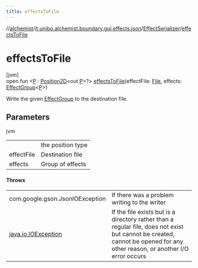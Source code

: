```yaml
---
title: effectsToFile
---
```

//[alchemist](../../../index.html)/[it.unibo.alchemist.boundary.gui.effects.json](../index.html)/[EffectSerializer](index.html)/[effectsToFile](effects-to-file.html)



# effectsToFile



[jvm]\
open fun <[P](effects-to-file.html) : [Position2D](../../it.unibo.alchemist.model.interfaces/-position2-d/index.html)<out [P](effect-from-file.html)>?> [effectsToFile](effects-to-file.html)(effectFile: [File](https://docs.oracle.com/javase/8/docs/api/java/io/File.html), effects: [EffectGroup](../../it.unibo.alchemist.boundary.gui.effects/-effect-group/index.html)<[P](effect-from-file.html)>)



Write the given [EffectGroup](../../it.unibo.alchemist.boundary.gui.effects/-effect-group/index.html) to the destination file.



## Parameters


jvm

| | |
|---|---|
| <P> | the position type |
| effectFile | Destination file |
| effects | Group of effects |



#### Throws


| | |
|---|---|
| com.google.gson.JsonIOException | If there was a problem writing to the writer |
| [java.io.IOException](https://docs.oracle.com/javase/8/docs/api/java/io/IOException.html) | If the file exists but is a directory rather than a regular file, does not exist but cannot be created, cannot be opened for any other reason, or another I/O error occurs |



